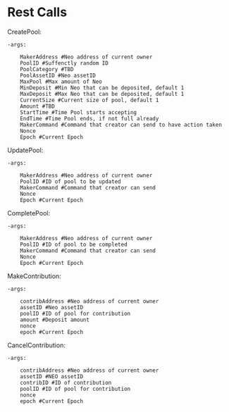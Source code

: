 # Rest Calls

CreatePool:

	-args:
	
		MakerAddress #Neo address of current owner
		PoolID #Suffenctly random ID
		PoolCategory #TBD
		PoolAssetID #Neo assetID
		MaxPool #Max amount of Neo
		MinDeposit #Min Neo that can be deposited, default 1
		MaxDeposit #Max Neo that can be deposited, default 1
		CurrentSize #Current size of pool, default 1
		Amount #TBD
		StartTime #Time Pool starts accepting 
		EndTime #Time Pool ends, if not full already
		MakerCommand #Command that creator can send to have action taken
		Nonce 
		Epoch #Current Epoch
		
UpdatePool:

	-args:	
	
		MakerAddress #Neo address of current owner
		PoolID #ID of pool to be updated
		MakerCommand #Command that creator can send
		Nonce
		Epoch #Current Epoch

CompletePool:

	-args:
	
		MakerAddress #Neo address of current owner
		PoolID #ID of pool to be completed
		MakerCommand #Command that creator can send
		Nonce
		Epoch #Current Epoch

MakeContribution:

	-args:
	
		contribAddress #Neo address of current owner
		assetID #Neo assetID
		poolID #ID of pool for contribution
		amount #Deposit amount
		nonce 
		epoch #Current Epoch

CancelContribution:

	-args:
	
		contribAddress #Neo address of current owner
		assetID #NEO assetID
		contribID #ID of contribution
		poolID #ID of pool for contribution
		nonce
		epoch #Current Epoch
